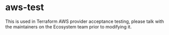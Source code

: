 # aws-test

This is used in Terraform AWS provider acceptance testing, please talk with the maintainers on the Ecosystem team prior to modifying it.
